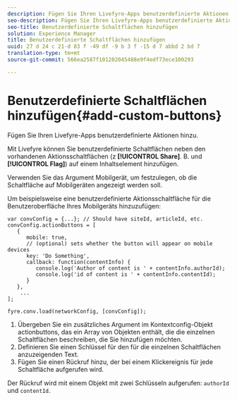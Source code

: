 ```yaml
---
description: Fügen Sie Ihren Livefyre-Apps benutzerdefinierte Aktionen hinzu.
seo-description: Fügen Sie Ihren Livefyre-Apps benutzerdefinierte Aktionen hinzu.
seo-title: Benutzerdefinierte Schaltflächen hinzufügen
solution: Experience Manager
title: Benutzerdefinierte Schaltflächen hinzufügen
uuid: 27 d 24 c 21-d 83 f -49 df -9 b 3 f -15 d 7 abbd 2 bd 7
translation-type: tm+mt
source-git-commit: 566ea2587f101202045488e9f4edf73ece100293

---
```



# Benutzerdefinierte Schaltflächen hinzufügen{#add-custom-buttons}

Fügen Sie Ihren Livefyre-Apps benutzerdefinierte Aktionen hinzu.

Mit Livefyre können Sie benutzerdefinierte Schaltflächen neben den vorhandenen Aktionsschaltflächen (z **[!UICONTROL Share]**. B. und **[!UICONTROL Flag]**) auf einem Inhaltselement hinzufügen.

Verwenden Sie das Argument Mobilgerät, um festzulegen, ob die Schaltfläche auf Mobilgeräten angezeigt werden soll.

Um beispielsweise eine benutzerdefinierte Aktionsschaltfläche für die Benutzeroberfläche Ihres Mobilgeräts hinzuzufügen:

```
var convConfig = {...}; // Should have siteId, articleId, etc. 
convConfig.actionButtons = [ 
   { 
      mobile: true,  
      // (optional) sets whether the button will appear on mobile devices 
      key: 'Do Something', 
      callback: function(contentInfo) { 
         console.log('Author of content is ' + contentInfo.authorId); 
         console.log('id of content is ' + contentInfo.contentId); 
      } 
   }, 
    ... 
]; 
  
fyre.conv.load(networkConfig, [convConfig]);
```

1. Übergeben Sie ein zusätzliches Argument im Kontextconfig-Objekt actionbuttons, das ein Array von Objekten enthält, die die einzelnen Schaltflächen beschreiben, die Sie hinzufügen möchten.
1. Definieren Sie einen Schlüssel für den für die einzelnen Schaltflächen anzuzeigenden Text.
1. Fügen Sie einen Rückruf hinzu, der bei einem Klickereignis für jede Schaltfläche aufgerufen wird.

Der Rückruf wird mit einem Objekt mit zwei Schlüsseln aufgerufen: `authorId` und `contentId`.
